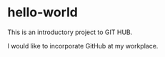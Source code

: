 # hello-world
This is an introductory project to GIT HUB.

I would like to incorporate GitHub at my workplace.
